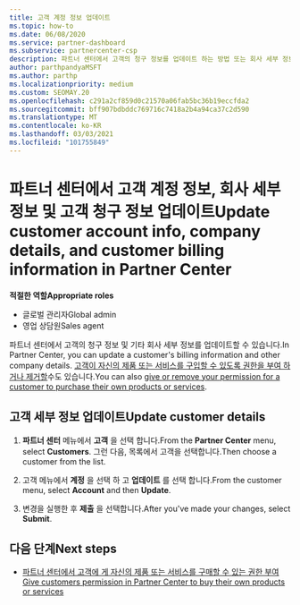 ```yaml
---
title: 고객 계정 정보 업데이트
ms.topic: how-to
ms.date: 06/08/2020
ms.service: partner-dashboard
ms.subservice: partnercenter-csp
description: 파트너 센터에서 고객의 청구 정보를 업데이트 하는 방법 또는 회사 세부 정보를 업데이트 하는 방법을 알아봅니다.
author: parthpandyaMSFT
ms.author: parthp
ms.localizationpriority: medium
ms.custom: SEOMAY.20
ms.openlocfilehash: c291a2cf859d0c21570a06fab5bc36b19eccfda2
ms.sourcegitcommit: bff907bdbddc769716c7418a2b4a94ca37c2d590
ms.translationtype: MT
ms.contentlocale: ko-KR
ms.lasthandoff: 03/03/2021
ms.locfileid: "101755849"
---
```

# <a name="update-customer-account-info-company-details-and-customer-billing-information-in-partner-center"></a><span data-ttu-id="56f6e-103">파트너 센터에서 고객 계정 정보, 회사 세부 정보 및 고객 청구 정보 업데이트</span><span class="sxs-lookup"><span data-stu-id="56f6e-103">Update customer account info, company details, and customer billing information in Partner Center</span></span>

<span data-ttu-id="56f6e-104">**적절한 역할**</span><span class="sxs-lookup"><span data-stu-id="56f6e-104">**Appropriate roles**</span></span>

- <span data-ttu-id="56f6e-105">글로벌 관리자</span><span class="sxs-lookup"><span data-stu-id="56f6e-105">Global admin</span></span>
- <span data-ttu-id="56f6e-106">영업 상담원</span><span class="sxs-lookup"><span data-stu-id="56f6e-106">Sales agent</span></span>

<span data-ttu-id="56f6e-107">파트너 센터에서 고객의 청구 정보 및 기타 회사 세부 정보를 업데이트할 수 있습니다.</span><span class="sxs-lookup"><span data-stu-id="56f6e-107">In Partner Center, you can update a customer's billing information and other company details.</span></span> <span data-ttu-id="56f6e-108">[고객이 자신의 제품 또는 서비스를 구입할 수 있도록 권한을 부여 하거나 제거할](give-customers-permission.md)수도 있습니다.</span><span class="sxs-lookup"><span data-stu-id="56f6e-108">You can also [give or remove your permission for a customer to purchase their own products or services](give-customers-permission.md).</span></span>

## <a name="update-customer-details"></a><span data-ttu-id="56f6e-109">고객 세부 정보 업데이트</span><span class="sxs-lookup"><span data-stu-id="56f6e-109">Update customer details</span></span>

1. <span data-ttu-id="56f6e-110">**파트너 센터** 메뉴에서 **고객** 을 선택 합니다.</span><span class="sxs-lookup"><span data-stu-id="56f6e-110">From the **Partner Center** menu, select **Customers**.</span></span> <span data-ttu-id="56f6e-111">그런 다음, 목록에서 고객을 선택합니다.</span><span class="sxs-lookup"><span data-stu-id="56f6e-111">Then choose a customer from the list.</span></span>

2. <span data-ttu-id="56f6e-112">고객 메뉴에서 **계정** 을 선택 하 고 **업데이트** 를 선택 합니다.</span><span class="sxs-lookup"><span data-stu-id="56f6e-112">From the customer menu, select **Account** and then **Update**.</span></span>

3. <span data-ttu-id="56f6e-113">변경을 실행한 후 **제출** 을 선택합니다.</span><span class="sxs-lookup"><span data-stu-id="56f6e-113">After you've made your changes, select **Submit**.</span></span>

## <a name="next-steps"></a><span data-ttu-id="56f6e-114">다음 단계</span><span class="sxs-lookup"><span data-stu-id="56f6e-114">Next steps</span></span>

- [<span data-ttu-id="56f6e-115">파트너 센터에서 고객에 게 자신의 제품 또는 서비스를 구매할 수 있는 권한 부여</span><span class="sxs-lookup"><span data-stu-id="56f6e-115">Give customers permission in Partner Center to buy their own products or services</span></span>](give-customers-permission.md)
